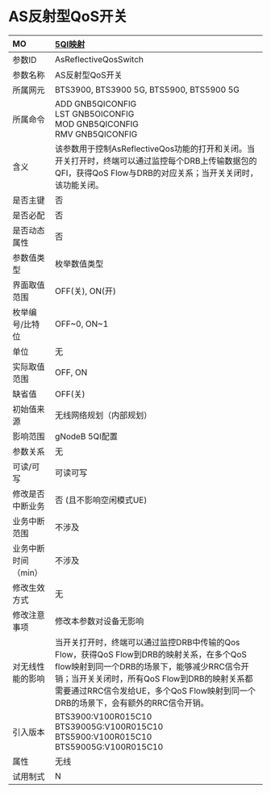 # AS反射型QoS开关<table><thread><tr><th align = "left">MO</th><th align = "left"><a href = "index.html#AS反射型QoS开关-3">5QI映射</a></td></tr></thread><tbody><tr><td>参数ID</td><td>AsReflectiveQosSwitch</td></tr><tr><td>参数名称</td><td>AS反射型QoS开关</td></tr><tr><td>所属网元</td><td>BTS3900, BTS3900 5G, BTS5900, BTS5900 5G</td></tr><tr><td>所属命令</td><td>ADD GNB5QICONFIG<br>LST GNB5OICONFIG<br>MOD GNB5QICONFIG<br>RMV GNB5QICONFIG</td></tr><tr><td>含义</td><td>该参数用于控制AsReflectiveQos功能的打开和关闭。当开关打开时，终端可以通过监控每个DRB上传输数据包的QFI，获得QoS Flow与DRB的对应关系；当开关关闭时，该功能关闭。</td></tr><tr><td>是否主键</td><td>否</td></tr><tr><td>是否必配</td><td>否</td></tr><tr><td>是否动态属性</td><td>否</td></tr><tr><td>参数值类型</td><td>枚举数值类型</td></tr><tr><td>界面取值范围</td><td>OFF(关), ON(开)</td></tr><tr><td>枚举编号/比特位</td><td>OFF~0, ON~1</td></tr><tr><td>单位</td><td>无</td></tr><tr><td>实际取值范围</td><td>OFF, ON</td></tr><tr><td>缺省值</td><td>OFF(关)</td></tr><tr><td>初始值来源</td><td>无线网络规划（内部规划）</td></tr><tr><td>影响范围</td><td>gNodeB 5QI配置</td></tr><tr><td>参数关系</td><td>无</td></tr><tr><td>可读/可写</td><td>可读可写</td></tr><tr><td>修改是否中断业务</td><td>否 (且不影响空闲模式UE)</td></tr><tr><td>业务中断范围</td><td>不涉及</td></tr><tr><td>业务中断时间（min）</td><td>不涉及</td></tr><tr><td>修改生效方式</td><td>无</td></tr><tr><td>修改注意事项</td><td>修改本参数对设备无影响</td></tr><tr><td>对无线性能的影响</td><td>当开关打开时，终端可以通过监控DRB中传输的Qos Flow，获得QoS Flow到DRB的映射关系，在多个QoS flow映射到同一个DRB的场景下，能够减少RRC信令开销；当开关关闭时，所有QoS Flow到DRB的映射关系都需要通过RRC信令发给UE，多个QoS Flow映射到同一个DRB的场景下，会有额外的RRC信令开销。</td></tr><tr><td>引入版本</td><td>BTS3900:V100R015C10<br>BTS39005G:V100R015C10<br>BTS5900:V100R015C10<br>BTS59005G:V100R015C10</td></tr><tr><td>属性</td><td>无线</td></tr><tr><td>试用制式</td><td>N</td></tr></tbody></table>